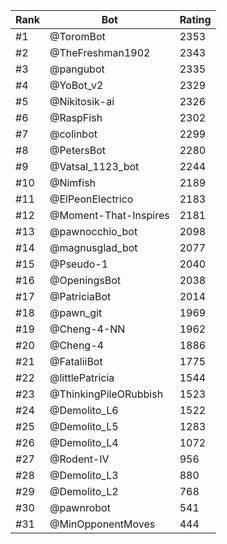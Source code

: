 Rank|Bot|Rating
---|---|---
#1|@ToromBot|2353
#2|@TheFreshman1902|2343
#3|@pangubot|2335
#4|@YoBot_v2|2329
#5|@Nikitosik-ai|2326
#6|@RaspFish|2302
#7|@colinbot|2299
#8|@PetersBot|2280
#9|@Vatsal_1123_bot|2244
#10|@Nimfish|2189
#11|@ElPeonElectrico|2183
#12|@Moment-That-Inspires|2181
#13|@pawnocchio_bot|2098
#14|@magnusglad_bot|2077
#15|@Pseudo-1|2040
#16|@OpeningsBot|2038
#17|@PatriciaBot|2014
#18|@pawn_git|1969
#19|@Cheng-4-NN|1962
#20|@Cheng-4|1886
#21|@FataliiBot|1775
#22|@littlePatricia|1544
#23|@ThinkingPileORubbish|1523
#24|@Demolito_L6|1522
#25|@Demolito_L5|1283
#26|@Demolito_L4|1072
#27|@Rodent-IV|956
#28|@Demolito_L3|880
#29|@Demolito_L2|768
#30|@pawnrobot|541
#31|@MinOpponentMoves|444
